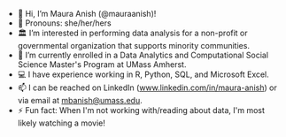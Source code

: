 - 👋 Hi, I’m Maura Anish (@mauraanish)!
- 👩 Pronouns: she/her/hers
- 🏛️ I’m interested in performing data analysis for a non-profit or governmental organization that supports minority communities.
- 📝 I’m currently enrolled in a Data Analytics and Computational Social Science Master's Program at UMass Amherst.
- 💻 I have experience working in R, Python, SQL, and Microsoft Excel.
- 📫 I can be reached on LinkedIn (www.linkedin.com/in/maura-anish) or via email at mbanish@umass.edu.
- ⚡ Fun fact: When I'm not working with/reading about data, I'm most likely watching a movie!
